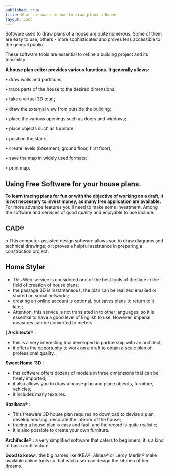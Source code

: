 ```yaml
---
published: true
title: What software to use to draw plans a house
layout: post
---
```

Software used to draw plans of a house are quite numerous. Some of them are easy to use, others - more sophisticated and proves less accessible to the general public.

These software tools are essential to refine a building project and its feasibility .

<strong>A house plan editor provides various functions. It generally allows:</strong>

•	draw walls and partitions;

•	trace parts of the house to the desired dimensions.

•	take a virtual 3D tour ;

•	draw the external view from outside the building;

•	place the various openings such as doors and windows;

•	place objects such as furniture;

•	position the stairs;

•	create levels (basement, ground floor, first floor);

•	save the map in widely used formats;

•	print map.


<h2>Using Free Software for your house plans.</h2>
<strong>To learn tracing plans for fun or with the objective of working on a draft, it is not necessary to invest money, as many free application are available. </strong>
For more advance features you'll need to make some investment. Among the software and services of good quality and enjoyable to use include:

<h2>CAD®</h2>
o	This computer-assisted design software allows you to draw diagrams and technical drawings;
o	it proves a helpful assistance in preparing a construction project.

<h2>Home Styler</h2>
<ul>
 	<li>This Web service is considered one of the best tools of the time in the field of creation of house plans;</li>
 	<li>the passage 3D is instantaneous, the plan can be realized emailed or shared on social networks;</li>
 	<li>creating an online account is optional, but saves plans to return to it later;</li>
 	<li>Attention, this service is not translated in to other languages, so it is essential to have a good level of English to use. However, imperial measures can be converted to meters.</li>
</ul>
]<strong>          Architecte®</strong>  :
<ul>
 	<li>this is a very interesting tool developed in partnership with an architect;</li>
 	<li>it offers the opportunity to work on a draft to obtain a scale plan of professional quality.</li>
</ul>

<strong>Sweet Home '3D</strong>  :
<ul>
 	<li>this software offers dozens of models in three dimensions that can be freely imported;</li>
 	<li>it also allows you to draw a house plan and place objects, furniture, vehicles;</li>
 	<li>it includes many textures.</li>
</ul>

<strong>           Kozikaza®</strong>  :
<ul>
 	<li>This freeware 3D house plan requires no download to devise a plan, develop housing, decorate the interior of the house;</li>
 	<li>tracing a house plan is easy and fast, and the record is quite realistic;</li>
 	<li>it is also possible to create your own furniture.</li>
</ul>

 <strong>Archifacile®</strong>  : a very simplified software that caters to beginners, it is a kind of basic architecture.

<strong>Good to know</strong>  : the big names like IKEA®, Alinea® or Leroy Merlin® make available online tools so that each user can design the kitchen of her dreams.